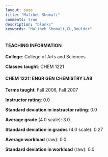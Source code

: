 ```yaml
---
layout: page
title: "Maliheh Shomali" 
comments: true
description: "blanks"
keywords: "Maliheh Shomali,CU,Boulder"
---
```

<head>
<script src="https://ajax.googleapis.com/ajax/libs/jquery/2.1.3/jquery.min.js"></script>
<script src="https://dl.dropboxusercontent.com/s/pc42nxpaw1ea4o9/highcharts.js?dl=0"></script>
<!-- <script src="../assets/js/highcharts.js"></script> -->
<style type="text/css">@font-face {
	font-family: "Bebas Neue";
	src: url(https://www.filehosting.org/file/details/544349/BebasNeue Regular.otf) format("opentype");
	}
	h1.Bebas { 
		font-family: "Bebas Neue", Verdana, Tahoma;
	}
</style>
</head>
	   
#### TEACHING INFORMATION

**College**: College of Arts and Sciences

**Classes taught**: CHEM 1221

#### CHEM 1221: ENGR GEN CHEMISTRY LAB

**Terms taught**: Fall 2006, Fall 2007

**Instructor rating**: 0.0

**Standard deviation in instructor rating**: 0.0

**Average grade** (4.0 scale): 3.0

**Standard deviation in grades** (4.0 scale): 0.27

**Average workload** (raw): 0.0

**Standard deviation in workload** (raw): 0.0

